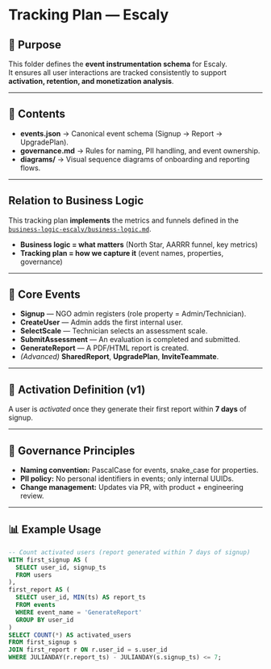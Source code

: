 # Tracking Plan — Escaly

## 🎯 Purpose
This folder defines the **event instrumentation schema** for Escaly.  
It ensures all user interactions are tracked consistently to support **activation, retention, and monetization analysis**.

---

## 📂 Contents
- **events.json** → Canonical event schema (Signup → Report → UpgradePlan).  
- **governance.md** → Rules for naming, PII handling, and event ownership.  
- **diagrams/** → Visual sequence diagrams of onboarding and reporting flows.

---

## Relation to Business Logic
This tracking plan **implements** the metrics and funnels defined in the  
[`business-logic-escaly/business-logic.md`](../business-logic-escaly/business-logic.md).

- **Business logic = what matters** (North Star, AARRR funnel, key metrics)  
- **Tracking plan = how we capture it** (event names, properties, governance)

---

## 🔧 Core Events
- **Signup** — NGO admin registers (role property = Admin/Technician).  
- **CreateUser** — Admin adds the first internal user.  
- **SelectScale** — Technician selects an assessment scale.  
- **SubmitAssessment** — An evaluation is completed and submitted.  
- **GenerateReport** — A PDF/HTML report is created.  
- *(Advanced)* **SharedReport**, **UpgradePlan**, **InviteTeammate**.

---

## 📐 Activation Definition (v1)
A user is *activated* once they generate their first report within **7 days** of signup.

---

## 🧩 Governance Principles
- **Naming convention:** PascalCase for events, snake_case for properties.  
- **PII policy:** No personal identifiers in events; only internal UUIDs.  
- **Change management:** Updates via PR, with product + engineering review.  

---

## 📊 Example Usage
```sql
-- Count activated users (report generated within 7 days of signup)
WITH first_signup AS (
  SELECT user_id, signup_ts
  FROM users
),
first_report AS (
  SELECT user_id, MIN(ts) AS report_ts
  FROM events
  WHERE event_name = 'GenerateReport'
  GROUP BY user_id
)
SELECT COUNT(*) AS activated_users
FROM first_signup s
JOIN first_report r ON r.user_id = s.user_id
WHERE JULIANDAY(r.report_ts) - JULIANDAY(s.signup_ts) <= 7;
